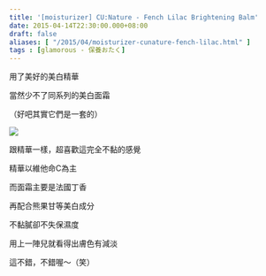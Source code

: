 ```yaml
---
title: '[moisturizer] CU:Nature - Fench Lilac Brightening Balm'
date: 2015-04-14T22:30:00.000+08:00
draft: false
aliases: [ "/2015/04/moisturizer-cunature-fench-lilac.html" ]
tags : [glamorous - 保養おたく]
---
```


用了美好的美白精華  

當然少不了同系列的美白面霜

（好吧其實它們是一套的）

[![](https://farm8.staticflickr.com/7596/16514804943_4928eb36a6_z.jpg)](https://farm8.staticflickr.com/7596/16514804943_4928eb36a6_z.jpg)

跟精華一樣，超喜歡這完全不黏的感覺

精華以維他命C為主

而面霜主要是法國丁香

再配合熊果甘等美白成分

  

不黏膩卻不失保濕度

用上一陣兒就看得出膚色有減淡

這不錯，不錯喔～（笑）